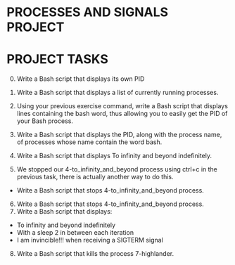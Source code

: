 # PROCESSES AND SIGNALS PROJECT
# PROJECT TASKS

0. Write a Bash script that displays its own PID

1. Write a Bash script that displays a list of currently running processes.

2. Using your previous exercise command, write a Bash script that displays lines containing the bash word, thus allowing you to easily get the PID of your Bash process.

3. Write a Bash script that displays the PID, along with the process name, of processes whose name contain the word bash.

4. Write a Bash script that displays To infinity and beyond indefinitely.

5. We stopped our 4-to_infinity_and_beyond process using ctrl+c in the previous task, there is actually another way to do this.

- Write a Bash script that stops 4-to_infinity_and_beyond process.

6. Write a Bash script that stops 4-to_infinity_and_beyond process.
7. Write a Bash script that displays:

- To infinity and beyond indefinitely
- With a sleep 2 in between each iteration
- I am invincible!!! when receiving a SIGTERM signal

8. Write a Bash script that kills the process 7-highlander.

